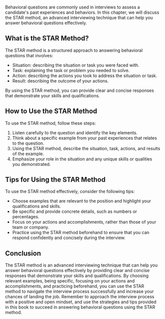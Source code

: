 
Behavioral questions are commonly used in interviews to assess a candidate's past experiences and behaviors. In this chapter, we will discuss the STAR method, an advanced interviewing technique that can help you answer behavioral questions effectively.

What is the STAR Method?
------------------------

The STAR method is a structured approach to answering behavioral questions that involves:

* Situation: describing the situation or task you were faced with.
* Task: explaining the task or problem you needed to solve.
* Action: describing the actions you took to address the situation or task.
* Result: describing the outcome of your actions.

By using the STAR method, you can provide clear and concise responses that demonstrate your skills and qualifications.

How to Use the STAR Method
--------------------------

To use the STAR method, follow these steps:

1. Listen carefully to the question and identify the key elements.
2. Think about a specific example from your past experiences that relates to the question.
3. Using the STAR method, describe the situation, task, actions, and results of the example.
4. Emphasize your role in the situation and any unique skills or qualities you demonstrated.

Tips for Using the STAR Method
------------------------------

To use the STAR method effectively, consider the following tips:

* Choose examples that are relevant to the position and highlight your qualifications and skills.
* Be specific and provide concrete details, such as numbers or percentages.
* Focus on your actions and accomplishments, rather than those of your team or company.
* Practice using the STAR method beforehand to ensure that you can respond confidently and concisely during the interview.

Conclusion
----------

The STAR method is an advanced interviewing technique that can help you answer behavioral questions effectively by providing clear and concise responses that demonstrate your skills and qualifications. By choosing relevant examples, being specific, focusing on your actions and accomplishments, and practicing beforehand, you can use the STAR method to navigate the interview process successfully and increase your chances of landing the job. Remember to approach the interview process with a positive and open mindset, and use the strategies and tips provided in this book to succeed in answering behavioral questions using the STAR method.

